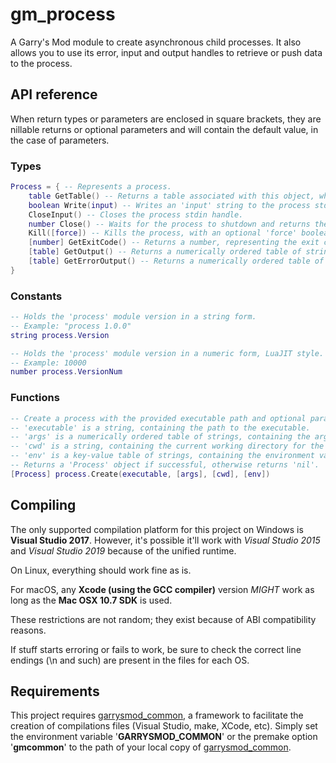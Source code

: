 # gm\_process

A Garry's Mod module to create asynchronous child processes. It also allows you to use its error, input and output handles to retrieve or push data to the process.

## API reference

When return types or parameters are enclosed in square brackets, they are nillable returns or optional parameters and will contain the default value, in the case of parameters.

### Types

```lua
Process = { -- Represents a process.
    table GetTable() -- Returns a table associated with this object, where users can place data.
    boolean Write(input) -- Writes an 'input' string to the process stdin and returns a boolean representing success or not.
    CloseInput() -- Closes the process stdin handle.
    number Close() -- Waits for the process to shutdown and returns the exit code.
    Kill([force]) -- Kills the process, with an optional 'force' boolean, used on Unix-like systems to forcefully terminate the program (if false, tells the process to shutdown gracefully but it can ultimately do whatever it wants).
    [number] GetExitCode() -- Returns a number, representing the exit code of the process or 'nil', if it hasn't exited yet.
    [table] GetOutput() -- Returns a numerically ordered table of strings, with stdout output or 'nil', if not stdout output is available.
    [table] GetErrorOutput() -- Returns a numerically ordered table of strings, with stderr output or 'nil', if not stderr output is available.
}
```

### Constants

```lua
-- Holds the 'process' module version in a string form.
-- Example: "process 1.0.0"
string process.Version
```

```lua
-- Holds the 'process' module version in a numeric form, LuaJIT style.
-- Example: 10000
number process.VersionNum
```

### Functions

```lua
-- Create a process with the provided executable path and optional parameters.
-- 'executable' is a string, containing the path to the executable.
-- 'args' is a numerically ordered table of strings, containing the arguments passed to the process. Can be 'nil', meaning no arguments.
-- 'cwd' is a string, containing the current working directory for the process. Can be 'nil', defaulting to the current process working directory.
-- 'env' is a key-value table of strings, containing the environment variables passed to the process. Can be 'nil', defaulting to the current process environment variables.
-- Returns a 'Process' object if successful, otherwise returns 'nil'.
[Process] process.Create(executable, [args], [cwd], [env])
```

## Compiling

The only supported compilation platform for this project on Windows is **Visual Studio 2017**. However, it's possible it'll work with *Visual Studio 2015* and *Visual Studio 2019* because of the unified runtime.

On Linux, everything should work fine as is.

For macOS, any **Xcode (using the GCC compiler)** version *MIGHT* work as long as the **Mac OSX 10.7 SDK** is used.

These restrictions are not random; they exist because of ABI compatibility reasons.

If stuff starts erroring or fails to work, be sure to check the correct line endings (\n and such) are present in the files for each OS.

## Requirements

This project requires [garrysmod\_common][1], a framework to facilitate the creation of compilations files (Visual Studio, make, XCode, etc). Simply set the environment variable '**GARRYSMOD\_COMMON**' or the premake option '**gmcommon**' to the path of your local copy of [garrysmod\_common][1].

  [1]: https://github.com/danielga/garrysmod_common

